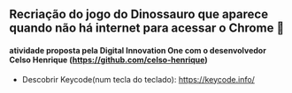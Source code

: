 ## Recriação do jogo do Dinossauro que aparece quando não há internet para acessar o Chrome :t-rex:

#### atividade proposta pela Digital Innovation One com o desenvolvedor Celso Henrique (https://github.com/celso-henrique)

 - Descobrir Keycode(num tecla do teclado): https://keycode.info/